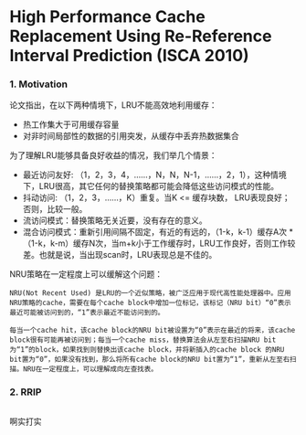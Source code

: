 



# High Performance Cache Replacement Using Re-Reference Interval Prediction (ISCA 2010)

### 1. Motivation

论文指出，在以下两种情境下，LRU不能高效地利用缓存：

- 热工作集大于可用缓存容量
- 对非时间局部性的数据的引用突发，从缓存中丢弃热数据集合

为了理解LRU能够具备良好收益的情况，我们举几个情景：

- 最近访问友好: （1，2，3，4，……，N，N，N-1，……，2，1），这种情境下，LRU很高，其它任何的替换策略都可能会降低这些访问模式的性能。
- 抖动访问: （1，2，3，……，K）重复。当K <= 缓存块数， LRU表现良好；否则，比较一般。
- 流访问模式：替换策略无关近要，没有存在的意义。
- 混合访问模式：重新引用间隔不固定，有近的有远的，（1-k，k-1）缓存A次 * （1-k，k-m）缓存N次，当m+k小于工作缓存时，LRU工作良好，否则工作较差。也就是说，当出现scan时，LRU表现总是不佳的。

NRU策略在一定程度上可以缓解这个问题：
```shell
NRU(Not Recent Used) 是LRU的一个近似策略，被广泛应用于现代高性能处理器中。应用NRU策略的cache，需要在每个cache block中增加一位标记，该标记（NRU bit）“0”表示最近可能被访问到的，“1”表示最近不能访问到的。

每当一个cache hit，该cache block的NRU bit被设置为“0”表示在最近的将来，该cache block很有可能再被访问到；每当一个cache miss，替换算法会从左至右扫描NRU bit为“1”的block，如果找到则替换出该cache block，并将新插入的cache block 的NRU bit置为“0”，如果没有找到，那么将所有cache block的NRU bit置为“1”，重新从左至右扫描。NRU在一定程度上，可以理解成向左查找表。
```

### 2. RRIP

```
```

啊实打实



